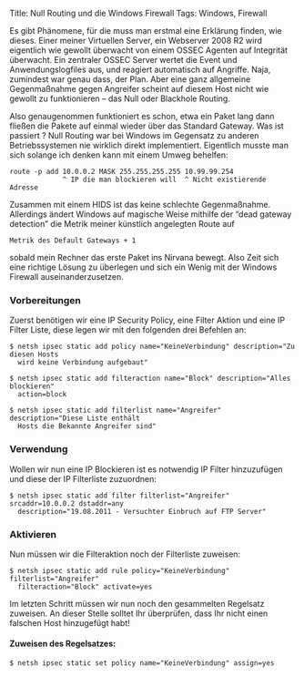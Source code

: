 Title: Null Routing und die Windows Firewall
Tags: Windows, Firewall

Es gibt Phänomene, für die muss man erstmal eine Erklärung finden, wie dieses. Einer meiner Virtuellen Server, ein Webserver 2008 R2 wird eigentlich wie gewollt überwacht von einem OSSEC Agenten auf Integrität überwacht. Ein zentraler OSSEC Server wertet die Event und Anwendungslogfiles aus, und reagiert automatisch auf Angriffe. Naja, zumindest war genau dass, der Plan. Aber eine ganz allgemeine Gegenmaßnahme gegen Angreifer scheint auf diesem Host nicht wie gewollt zu funktionieren – das Null oder Blackhole Routing.

Also genaugenommen funktioniert es schon, etwa ein Paket lang dann fließen die Pakete auf einmal wieder über das Standard Gateway. Was ist passiert ? Null Routing war bei Windows im Gegensatz zu anderen Betriebssystemen nie wirklich direkt implementiert. Eigentlich musste man sich solange ich denken kann mit einem Umweg behelfen:

    route -p add 10.0.0.2 MASK 255.255.255.255 10.99.99.254
                 ^ IP die man blockieren will  ^ Nicht existierende Adresse

Zusammen mit einem HIDS ist das keine schlechte Gegenmaßnahme. Allerdings ändert Windows auf magische Weise mithilfe der “dead gateway detection” die Metrik meiner künstlich angelegten Route auf

    Metrik des Default Gateways + 1

sobald mein Rechner das erste Paket ins Nirvana bewegt. Also Zeit sich eine richtige Lösung zu überlegen und sich ein Wenig mit der Windows Firewall auseinanderzusetzen.

### Vorbereitungen
Zuerst benötigen wir eine IP Security Policy, eine Filter Aktion und eine IP Filter Liste, diese legen wir mit den folgenden drei Befehlen an:

    $ netsh ipsec static add policy name="KeineVerbindung" description="Zu diesen Hosts
      wird keine Verbindung aufgebaut"

    $ netsh ipsec static add filteraction name="Block" description="Alles blockieren" 
      action=block

    $ netsh ipsec static add filterlist name="Angreifer" description="Diese Liste enthält
      Hosts die Bekannte Angreifer sind"

### Verwendung 
Wollen wir nun eine IP Blockieren ist es notwendig IP Filter hinzuzufügen und diese der IP Filterliste zuzuordnen:

    $ netsh ipsec static add filter filterlist="Angreifer" srcaddr=10.0.0.2 dstaddr=any 
      description="19.08.2011 - Versuchter Einbruch auf FTP Server"

### Aktivieren 
Nun müssen wir die Filteraktion noch der Filterliste zuweisen:

    $ netsh ipsec static add rule policy="KeineVerbindung" filterlist="Angreifer" 
      filteraction="Block" activate=yes

Im letzten Schritt müssen wir nun noch den gesammelten Regelsatz zuweisen. An dieser Stelle solltet Ihr überprüfen, dass Ihr nicht einen falschen Host hinzugefügt habt!

#### Zuweisen des Regelsatzes:

    $ netsh ipsec static set policy name="KeineVerbindung" assign=yes
